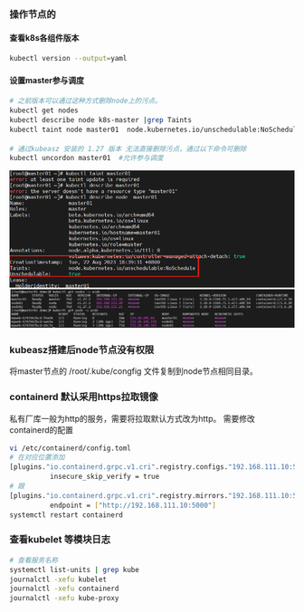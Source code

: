 ### 操作节点的
#### 查看k8s各组件版本
```bash
kubectl version --output=yaml
```

#### 设置master参与调度
```bash
# 之前版本可以通过这种方式删除node上的污点。
kubectl get nodes 
kubectl describe node k8s-master |grep Taints
kubectl taint node master01  node.kubernetes.io/unschedulable:NoSchedule-

# 通过kubeasz 安装的 1.27 版本 无法直接删除污点，通过以下命令可删除
kubectl uncordon master01  #允许参与调度
```
![](./images/Taint.png)
![](./images/run_on_master.png)

### kubeasz搭建后node节点没有权限
将master节点的 /root/.kube/congfig 文件复制到node节点相同目录。

### containerd 默认采用https拉取镜像
私有厂库一般为http的服务，需要将拉取默认方式改为http。
需要修改containerd的配置
```bash
vi /etc/containerd/config.toml
# 在对应位置添加
[plugins."io.containerd.grpc.v1.cri".registry.configs."192.168.111.10:5000".tls]
          insecure_skip_verify = true 
# 跟
[plugins."io.containerd.grpc.v1.cri".registry.mirrors."192.168.111.10:5000"]
          endpoint = ["http://192.168.111.10:5000"]
systemctl restart containerd
```

### 查看kubelet 等模块日志
```bash
# 查看服务名称
systemctl list-units | grep kube
journalctl -xefu kubelet
journalctl -xefu containerd
journalctl -xefu kube-proxy
```